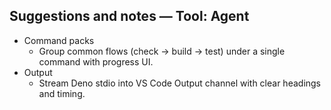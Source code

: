 ## Suggestions and notes — Tool: Agent

- Command packs
  - Group common flows (check → build → test) under a single command with progress UI.
- Output
  - Stream Deno stdio into VS Code Output channel with clear headings and timing.
